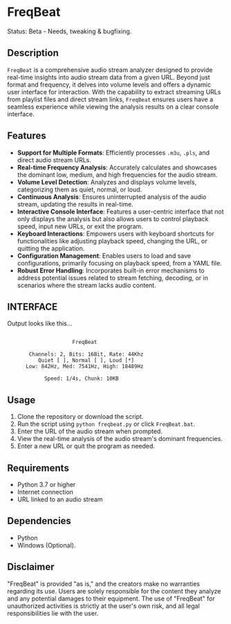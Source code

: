 # FreqBeat
Status: Beta - Needs, tweaking & bugfixing.

## Description
`FreqBeat` is a comprehensive audio stream analyzer designed to provide real-time insights into audio stream data from a given URL. Beyond just format and frequency, it delves into volume levels and offers a dynamic user interface for interaction. With the capability to extract streaming URLs from playlist files and direct stream links, `FreqBeat` ensures users have a seamless experience while viewing the analysis results on a clear console interface.

## Features
- **Support for Multiple Formats**: Efficiently processes `.m3u`, `.pls`, and direct audio stream URLs.
- **Real-time Frequency Analysis**: Accurately calculates and showcases the dominant low, medium, and high frequencies for the audio stream.
- **Volume Level Detection**: Analyzes and displays volume levels, categorizing them as quiet, normal, or loud.
- **Continuous Analysis**: Ensures uninterrupted analysis of the audio stream, updating the results in real-time.
- **Interactive Console Interface**: Features a user-centric interface that not only displays the analysis but also allows users to control playback speed, input new URLs, or exit the program.
- **Keyboard Interactions**: Empowers users with keyboard shortcuts for functionalities like adjusting playback speed, changing the URL, or quitting the application.
- **Configuration Management**: Enables users to load and save configurations, primarily focusing on playback speed, from a YAML file.
- **Robust Error Handling**: Incorporates built-in error mechanisms to address potential issues related to stream fetching, decoding, or in scenarios where the stream lacks audio content.

## INTERFACE
Output looks like this...

```

                     FreqBeat

       Channels: 2, Bits: 16Bit, Rate: 44Khz
          Quiet [ ], Normal [ ], Loud [*]
      Low: 842Hz, Med: 7541Hz, High: 18489Hz

            Speed: 1/4s, Chunk: 10KB

```

## Usage
1. Clone the repository or download the script.
2. Run the script using `python freqbeat.py` or click `FreqBeat.bat`.
3. Enter the URL of the audio stream when prompted.
4. View the real-time analysis of the audio stream's dominant frequencies.
5. Enter a new URL or quit the program as needed.

## Requirements
- Python 3.7 or higher
- Internet connection
- URL linked to an audio stream

## Dependencies
- Python
- Windows (Optional).

## Disclaimer
"FreqBeat" is provided "as is," and the creators make no warranties regarding its use. Users are solely responsible for the content they analyze and any potential damages to their equipment. The use of "FreqBeat" for unauthorized activities is strictly at the user's own risk, and all legal responsibilities lie with the user.

